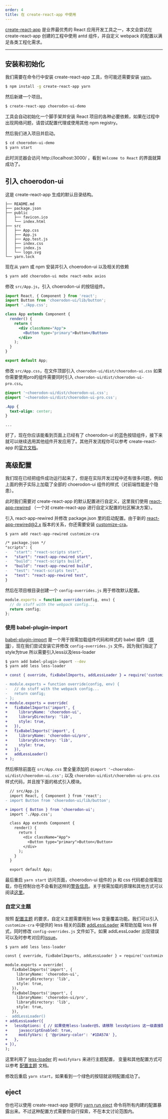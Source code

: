 ```yaml
---
order: 4
title: 在 create-react-app 中使用
---
```


[create-react-app](https://github.com/facebookincubator/create-react-app) 是业界最优秀的 React 应用开发工具之一，本文会尝试在 create-react-app 创建的工程中使用 antd 组件，并自定义 webpack 的配置以满足各类工程化需求。

---

## 安装和初始化

我们需要在命令行中安装 create-react-app 工具，你可能还需要安装 [yarn](https://github.com/yarnpkg/yarn/)。

```bash
$ npm install -g create-react-app yarn
```

然后新建一个项目。

```bash
$ create-react-app choerodon-ui-demo
```

工具会自动初始化一个脚手架并安装 React 项目的各种必要依赖，如果在过程中出现网络问题，请尝试配置代理或使用其他 npm registry。

然后我们进入项目并启动。

```bash
$ cd choerodon-ui-demo
$ yarn start
```

此时浏览器会访问 http://localhost:3000/ ，看到 `Welcome to React` 的界面就算成功了。

## 引入 choerodon-ui

这是 create-react-app 生成的默认目录结构。

```
├── README.md
├── package.json
├── public
│   ├── favicon.ico
│   └── index.html
├── src
│   ├── App.css
│   ├── App.js
│   ├── App.test.js
│   ├── index.css
│   ├── index.js
│   └── logo.svg
└── yarn.lock
```

现在从 yarn 或 npm 安装并引入 choerodon-ui 以及相关的依赖

```bash
$ yarn add choerodon-ui mobx react-mobx axios
```

修改 `src/App.js`，引入 choerodon-ui 的按钮组件。

```jsx
import React, { Component } from 'react';
import Button from 'choerodon-ui/lib/button';
import './App.css';

class App extends Component {
  render() {
    return (
      <div className="App">
        <Button type="primary">Button</Button>
      </div>
    );
  }
}

export default App;
```

修改 `src/App.css`，在文件顶部引入 `choerodon-ui/dist/choerodon-ui.css` 如果你需要使用pro的组件需要同时引入 `choerodon-ui/dist/choerodon-ui-pro.css`。

```css
@import '~choerodon-ui/dist/choerodon-ui.css';
@import '~choerodon-ui/dist/choerodon-ui-pro.css';

.App {
  text-align: center;
}

...
```

好了，现在你应该能看到页面上已经有了 choerodon-ui 的蓝色按钮组件，接下来就可以继续选用其他组件开发应用了。其他开发流程你可以参考 create-react-app 的[官方文档](https://github.com/facebookincubator/create-react-app/blob/master/packages/react-scripts/template/README.md)。

## 高级配置

我们现在已经把组件成功运行起来了，但是在实际开发过程中还有很多问题，例如上面的例子实际上加载了全部的 choerodon-ui 组件的样式（对前端性能是个隐患）。

此时我们需要对 create-react-app 的默认配置进行自定义，这里我们使用 [react-app-rewired](https://github.com/timarney/react-app-rewired) （一个对 create-react-app 进行自定义配置的社区解决方案）。

引入 react-app-rewired 并修改 package.json 里的启动配置。由于新的 [react-app-rewired@2.x](https://github.com/timarney/react-app-rewired#alternatives) 版本的关系，你还需要安装 [customize-cra](https://github.com/arackaf/customize-cra)。

```
$ yarn add react-app-rewired customize-cra
```

```diff
/* package.json */
"scripts": {
-   "start": "react-scripts start",
+   "start": "react-app-rewired start",
-   "build": "react-scripts build",
+   "build": "react-app-rewired build",
-   "test": "react-scripts test",
+   "test": "react-app-rewired test",
}
```

然后在项目根目录创建一个 `config-overrides.js` 用于修改默认配置。

```js
module.exports = function override(config, env) {
  // do stuff with the webpack config...
  return config;
};
```

### 使用 babel-plugin-import

[babel-plugin-import](https://github.com/ant-design/babel-plugin-import) 是一个用于按需加载组件代码和样式的 babel 插件（[原理](/docs/react/getting-started#按需加载)），现在我们尝试安装它并修改 `config-overrides.js` 文件。因为我们指定了style为true 所以需要引入less以及less-loader

```bash
$ yarn add babel-plugin-import --dev
$ yarn add less less-loader
```

```diff
+ const { override, fixBabelImports, addLessLoader } = require('customize-cra');

- module.exports = function override(config, env) {
-   // do stuff with the webpack config...
-   return config;
- };
+ module.exports = override(
+   fixBabelImports('import', {
+     libraryName: 'choerodon-ui',
+     libraryDirectory: 'lib',
+     style: true,
+   }),
+   fixBabelImports('import', {
+     libraryName: 'choerodon-ui/pro',
+     libraryDirectory: 'lib',
+     style: true,
+   }),
+   addLessLoader()
+ );
```

然后移除前面在 `src/App.css` 里全量添加的 `@import '~choerodon-ui/dist/choerodon-ui.css';` 以及 `choerodon-ui/dist/choerodon-ui-pro.css` 样式代码，并且按下面的格式引入模块。

```diff
  // src/App.js
  import React, { Component } from 'react';
- import Button from 'choerodon-ui/lib/button';

+ import { Button } from 'choerodon-ui';
  import './App.css';

  class App extends Component {
    render() {
      return (
        <div className="App">
          <Button type="primary">Button</Button>
        </div>
      );
    }
  }

  export default App;
```

最后重启 `yarn start` 访问页面，choerodon-ui 组件的 js 和 css 代码都会按需加载，你在控制台也不会看到这样的[警告信息](https://zos.alipayobjects.com/rmsportal/vgcHJRVZFmPjAawwVoXK.png)。关于按需加载的原理和其他方式可以阅读[这里](/docs/react/getting-started#按需加载)。

### 自定义主题

按照 [配置主题](/docs/react/customize-theme) 的要求，自定义主题需要用到 less 变量覆盖功能。我们可以引入 `customize-cra` 中提供的 less 相关的函数 [addLessLoader](https://github.com/arackaf/customize-cra#addlessloaderloaderoptions) 来帮助加载 less 样式，同时修改 `config-overrides.js` 文件如下。如果 addLessLoader 出现错误可以及时参考对应的[issue](https://github.com/arackaf/customize-cra/issues)。

```bash
$ yarn add less less-loader
```

```diff
const { override, fixBabelImports, addLessLoader } = require('customize-cra');

module.exports = override(
   fixBabelImports('import', {
     libraryName: 'choerodon-ui',
     libraryDirectory: 'lib',
     style: true,
   }),
   fixBabelImports('import', {
     libraryName: 'choerodon-ui/pro',
     libraryDirectory: 'lib',
     style: true,
   }),
-  addLessLoader()
+ addLessLoader({
+   lessOptions: { // 如果使用less-loader@5，请移除 lessOptions 这一级直接配置选项。
+     javascriptEnabled: true,
+     modifyVars: { '@primary-color': '#1DA57A' },
+   },
+ }),
);
```

这里利用了 [less-loader](https://github.com/webpack/less-loader#less-options) 的 `modifyVars` 来进行主题配置，
变量和其他配置方式可以参考 [配置主题](/docs/react/customize-theme) 文档。

修改后重启 `yarn start`，如果看到一个绿色的按钮就说明配置成功了。

## eject

你也可以使用 create-react-app 提供的 [yarn run eject](https://github.com/facebookincubator/create-react-app#converting-to-a-custom-setup) 命令将所有内建的配置暴露出来。不过这种配置方式需要你自行探索，不在本文讨论范围内。
